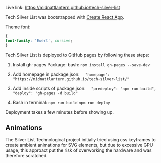 Live link: https://midnattlantern.github.io/tech-silver-list

Tech Silver List was bootstrapped with [Create React App](https://github.com/facebook/create-react-app).

Theme font:
``` css
{
font-family: 'Ewert', cursive;
}
```

Tech Silver List is deployed to GitHub pages by following these steps:
1. Install gh-pages Package:
bash:
`npm install gh-pages --save-dev`

2. Add homepage in package.json:
`  "homepage": "https://midnattlantern.github.io/tech-silver-list/"`

3. Add inside scripts of package.json:
`  "predeploy": "npm run build",`
`  "deploy": "gh-pages -d build"`

4. Bash in terminal:
`npm run build`
`npm run deploy`

Deployment takes a few minutes before showing up.

Animations
---
The Silver List Technological project initially tried using css keyframes to create ambient animations for SVG elements, but due to excessive GPU usage, this approact put the risk of overworking the hardware and was therefore scratched.